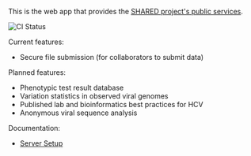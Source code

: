 This is the web app that provides
the [SHARED project's public services][shared].

[shared]: https://hcvdb.ubc.ca

![CI Status](https://travis-ci.org/hcv-shared/shared-schema.svg?branch=master)

Current features:

- Secure file submission (for collaborators to submit data)

Planned features:

- Phenotypic test result database
- Variation statistics in observed viral genomes
- Published lab and bioinformatics best practices for HCV
- Anonymous viral sequence analysis


Documentation:

- [Server Setup](./doc/SETUP.md)
